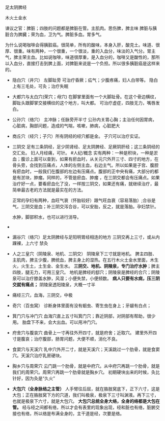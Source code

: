 足太阴脾经

木火土金水

谏议之官：脾脏；四肢的问题都是脾脏在管。主肌肉。思伤脾，脾主味
脾脏与胰脏合为脾臓；荣为血，卫为气。脾脏多血。胃多气。





为什么说喝咖啡会得胰脏癌。很简单，所有的酸味，本身入肝，酸克土。味道、很厚、很重。味有两种，一个很重，一个很淡，重的入血分，味淡的入气分。胃主气，脾主荣主血。比如说咖啡，味道很厚重，是入血分的，咖啡又是酸性的，那所以入血分，直接打击到脾上面，对脾脏来说是一个负担。所以很多胰脏癌是这样来的。


- 隐白穴（井穴）
  左脚趾旁
  可治疗昏厥；疝气；少腹疼痛，妇人白带等。
  隐白上有三毛处，可灸；治疗失眠

- 大都穴与太白穴(荣穴；母穴)
  在脚掌里面有一个大脚趾骨。在这个骨边横纹，脚趾头跟脚掌交接横纹的这个地方，叫大都。
  可治疗虚症，四肢无力，嘴唇发白。

- 公孙穴（络穴）
  主冲脉；任脉旁开半寸
  公孙内关胃心胸；主治任何因胃病，心脏病，胸部问题，造成的气喘，咳嗽，肺病，心脏肥大
  
- 商丘穴（经穴；子穴）所有阴经的经穴都是金。
  子穴可以治疗实证。
  
- 三阴交
  足有三条阴经，足少阴肾经、足太阴脾经、足厥阴肝经；这三条阴经的交汇处。
  妇人月经痛，可针。
  #人纪/概念 
  实有两种：一种是积块，一种是淤血；腹诊上面可以查到，如果有瘀血时，从关元穴外开三寸、四寸的地方，在骨头旁，会找到压痛点，人体的左侧主血，右边主气。所以如果是子宫、腹腔有瘀血时，一般我们在腹部的左边有压痛点。腹部的正中央有痛，大部分的都是有淤块，肿瘤。同样的，不管是瘀血、肿瘤 ，在三阴交都会有压痛点。如果治疗好一点，要看瘀血化了没，一样按三阴交，如果还有痛，就继续治疗，最简单最古老的方法就是最实在的方法。
  
  正常的孕妇有两种，血旺气衰（怀胎较好）跟气旺血衰（容易落胎）;合谷是气，三阴交是血；补三阴交泻合谷，可以安胎，反之，就是落胎。孕妇禁针。
  
  水肿，脚部积水，也可以进行消导。
- 
- 漏谷穴（络穴）足太阴脾经与足阳明胃经相连的地方
  三阴交再上三寸，或从内踝裸，上六寸
  禁灸
  
- 人之三皇穴（阴陵泉、地机、三阴交）
  阴陵泉下三寸就是地机。
  脾主四肢、主肌肉，脾主少腹，脾统血，脾主身上的湿热。在五行木火土金水里面，木生火，火生土，土生金、金生水。
  **三阴交、地机、阴陵泉，专门治疗水肿**；脾主四肢，腿无力，可用三皇穴。
  地机是脾经的郄穴；阴陵泉是脾经的合穴；阴陵泉可以治疗膝盖水肿，风湿；小便失禁，小便频数。
  **病人只要有水病，压三阴交就有痛点；** 阴陵泉透阳陵泉，大概一寸半

- 痛经三穴，血海，三阴交，中极

- 奇穴（百虫窝）
  诊断身体里面有没有蛔虫、寄生虫在身上；牙龈有白点；
  
- 箕门穴与冲门穴
  血海穴直上五寸叫箕门穴；靠近阴部，对阴部有帮助，很少用。
  胎盘下不来，会大出血。可以用冲门穴。

- 府舍穴与腹哀穴
  曲骨上一寸再往外开四寸，就是府舍；近取穴。
  建里外开四寸是腹哀；治疗腹部，肠胃问题，大便不顺，消化不良。

- 食窦穴与天溪穴
  乳中穴外开二寸，就是天溪穴；天溪跳过一个肋骨，就是食窦穴。天溪穴治疗乳房硬块。

- 胸乡穴与周荣穴
  云门跳一个肋骨，就是中府穴。从中府穴再跳一个肋骨，就是我们的周荣穴。周荣穴再跳一个肋骨就是胸乡穴。
  初期硬块出来的时候，灸比针好，因为灸是“久火”

- **大包穴（全身脉络之主管）**
  人手臂往后屈，就在胳肢窝底下，正下六寸，这是大包；正在胳肢窝下方的穴道，我们叫极泉，极泉下三寸叫渊液。再下三寸，也就是极泉下六寸，就是大包穴。
  **大包穴总统全身大络，全身的络都是大包在管。** 经与经之间都有络，所以才会有表里的现象出现，经和脏也有络，脏腑交接也有络，所以络是布满全身的，主干道是经，次要是络。













